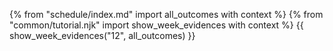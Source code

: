 {% from "schedule/index.md" import all_outcomes with context %}
{% from "common/tutorial.njk" import  show_week_evidences with context %}
{{ show_week_evidences("12", all_outcomes) }}
